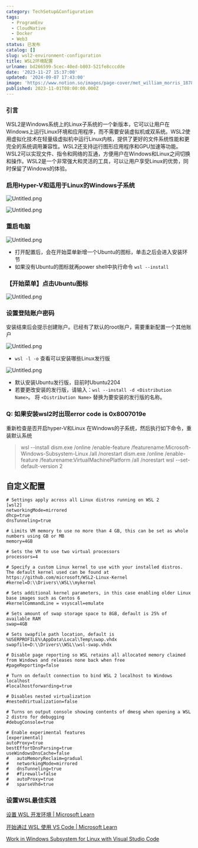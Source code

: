 ```yaml
---
category: TechSetup&Configuration
tags:
  - ProgramEnv
  - CloudNative
  - Docker
  - Web3
status: 已发布
catalog: []
slug: wsl2-environment-configuration
title: WSL2环境配置
urlname: bd266599-5cec-40ed-b803-521fe8cccdde
date: '2023-11-27 15:37:00'
updated: '2024-09-07 17:43:00'
image: 'https://www.notion.so/images/page-cover/met_william_morris_1878.jpg'
published: 2023-11-01T08:00:00.000Z
---
```


### 引言


WSL2是Windows系统上的Linux子系统的一个新版本，它可以让用户在Windows上运行Linux环境和应用程序，而不需要安装虚拟机或双系统。WSL2使用虚拟化技术在轻量级虚拟机中运行Linux内核，提供了更好的文件系统性能和更完全的系统调用兼容性。WSL2还支持运行图形应用程序和GPU加速等功能。WSL2可以实现文件、指令和网络的互通，方便用户在Windows和Linux之间切换和操作。WSL2是一个非常强大和灵活的工具，可以让用户享受Linux的优势，同时保留了Windows的体验。


### 启用Hyper-V和适用于Linux的Windows子系统


![Untitled.png](https://prod-files-secure.s3.us-west-2.amazonaws.com/5d24fe63-e567-4804-86f9-9fdc62e13082/62efe4d1-37d6-4606-a7b8-34dcd63ff38a/Untitled.png?X-Amz-Algorithm=AWS4-HMAC-SHA256&X-Amz-Content-Sha256=UNSIGNED-PAYLOAD&X-Amz-Credential=ASIAZI2LB4667X2HZV57%2F20250220%2Fus-west-2%2Fs3%2Faws4_request&X-Amz-Date=20250220T213302Z&X-Amz-Expires=3600&X-Amz-Security-Token=IQoJb3JpZ2luX2VjEJz%2F%2F%2F%2F%2F%2F%2F%2F%2F%2FwEaCXVzLXdlc3QtMiJIMEYCIQCUwK%2BzrYJ85E3k1AuxX034xgwKw77XDvapJgkNpEWlVAIhAN1RaPde2JslQhhhuVsRw58phIhq5A7rf4B8yeCx81tlKogECMX%2F%2F%2F%2F%2F%2F%2F%2F%2F%2FwEQABoMNjM3NDIzMTgzODA1Igwghj1%2FBx%2F74podW4sq3AMgLuITAhO1L%2BUbSn%2Bs9%2BuS3k%2BEeSqyHuQxPSlgF1ukcTyjdhkCn0iIoblxZvheDQYiPTOa3kJ9ynR3AJ8X%2FhV%2BGPxrt2ktWjRLQI2zOEmB7XC77hMAEVxA9c4cXD%2FtJRerFr0XjqxQgzXvl0sDagNsJzL6uWPkyT%2Br9t9En2ESNZNUqKwpWgHvNP9LrRjR2oNjIYC8NKcG%2FiRVkKVxQUkPzbhM6lhC8ZO53F3MWtaMMo1XHn3C7%2FQ5sEB2ln5QJhdk6PIRTmT1rQoWLtxjS3u65bqVnfqboMFZWArNkG4WMFsfpseF%2Br5xKi8D1FivEGOYwluptcyIW5MBHNmjsj49muT6V3%2F7MCoQpotJ7slSf7gQqQCa8ThzSE2XSz9PjctrrgJd2Z53yjd7LvtWVXlT3na4%2FZJO8imm6ohyrA8kY%2FcfyE2Pi8tHKoq2bnT%2FWIbPCfF8JEEzW%2Bws5ZIvXyEExGNOb2PQimJKgOwl%2Bui%2FOPFE1tdDTafiFiTUoHR%2FXBkkglrQq%2F8%2BuI6uG542Fwn8qp7LDarBXjm4pWSmZyVif0NBVBWoBKs0bfI5e8RjNsysCwtH7JejPN%2FO2BOLCc5fO94DT21a9jdDQtNQ92e%2BadtUYykOfIfr5O%2B0HDChi969BjqkATv3%2BmmdW7ig12BGz8aWFFuvZAOYZJTPjlBmr6Ow7R%2BG3%2BGDGFbsamvE%2BGz8Q%2FinxcRvFSA%2F60xNnDtOtlqqd3OjgVVk%2FK4YhUSvwC9dOdJsw3JLxsJmpbbostKtdUpzEzOeUJ4b3N%2Bmj3Pk%2BqjEorrgU795AdVCbBTL1rgVQcT5011OnlmFc%2FFPJ58jLDQOPcvMKLIW%2BtsylFuEWmKPG9BPu0Vv&X-Amz-Signature=ef531b6d93fbdc701f1c6f83f1c1b383381d5bd3db6a44a5bfcc72fef0404efe&X-Amz-SignedHeaders=host&x-id=GetObject)


![Untitled.png](https://prod-files-secure.s3.us-west-2.amazonaws.com/5d24fe63-e567-4804-86f9-9fdc62e13082/74866fe6-9ce5-4055-94c5-4900f6f5ff8b/Untitled.png?X-Amz-Algorithm=AWS4-HMAC-SHA256&X-Amz-Content-Sha256=UNSIGNED-PAYLOAD&X-Amz-Credential=ASIAZI2LB4667X2HZV57%2F20250220%2Fus-west-2%2Fs3%2Faws4_request&X-Amz-Date=20250220T213302Z&X-Amz-Expires=3600&X-Amz-Security-Token=IQoJb3JpZ2luX2VjEJz%2F%2F%2F%2F%2F%2F%2F%2F%2F%2FwEaCXVzLXdlc3QtMiJIMEYCIQCUwK%2BzrYJ85E3k1AuxX034xgwKw77XDvapJgkNpEWlVAIhAN1RaPde2JslQhhhuVsRw58phIhq5A7rf4B8yeCx81tlKogECMX%2F%2F%2F%2F%2F%2F%2F%2F%2F%2FwEQABoMNjM3NDIzMTgzODA1Igwghj1%2FBx%2F74podW4sq3AMgLuITAhO1L%2BUbSn%2Bs9%2BuS3k%2BEeSqyHuQxPSlgF1ukcTyjdhkCn0iIoblxZvheDQYiPTOa3kJ9ynR3AJ8X%2FhV%2BGPxrt2ktWjRLQI2zOEmB7XC77hMAEVxA9c4cXD%2FtJRerFr0XjqxQgzXvl0sDagNsJzL6uWPkyT%2Br9t9En2ESNZNUqKwpWgHvNP9LrRjR2oNjIYC8NKcG%2FiRVkKVxQUkPzbhM6lhC8ZO53F3MWtaMMo1XHn3C7%2FQ5sEB2ln5QJhdk6PIRTmT1rQoWLtxjS3u65bqVnfqboMFZWArNkG4WMFsfpseF%2Br5xKi8D1FivEGOYwluptcyIW5MBHNmjsj49muT6V3%2F7MCoQpotJ7slSf7gQqQCa8ThzSE2XSz9PjctrrgJd2Z53yjd7LvtWVXlT3na4%2FZJO8imm6ohyrA8kY%2FcfyE2Pi8tHKoq2bnT%2FWIbPCfF8JEEzW%2Bws5ZIvXyEExGNOb2PQimJKgOwl%2Bui%2FOPFE1tdDTafiFiTUoHR%2FXBkkglrQq%2F8%2BuI6uG542Fwn8qp7LDarBXjm4pWSmZyVif0NBVBWoBKs0bfI5e8RjNsysCwtH7JejPN%2FO2BOLCc5fO94DT21a9jdDQtNQ92e%2BadtUYykOfIfr5O%2B0HDChi969BjqkATv3%2BmmdW7ig12BGz8aWFFuvZAOYZJTPjlBmr6Ow7R%2BG3%2BGDGFbsamvE%2BGz8Q%2FinxcRvFSA%2F60xNnDtOtlqqd3OjgVVk%2FK4YhUSvwC9dOdJsw3JLxsJmpbbostKtdUpzEzOeUJ4b3N%2Bmj3Pk%2BqjEorrgU795AdVCbBTL1rgVQcT5011OnlmFc%2FFPJ58jLDQOPcvMKLIW%2BtsylFuEWmKPG9BPu0Vv&X-Amz-Signature=8a1c27819eb1e41a92cf7128590ed274eac57510f4d2495ff5e2a3997c64592b&X-Amz-SignedHeaders=host&x-id=GetObject)


### 重启电脑


![Untitled.png](https://prod-files-secure.s3.us-west-2.amazonaws.com/5d24fe63-e567-4804-86f9-9fdc62e13082/ed8ca255-2fda-4c1b-9b1a-f1896300e8e7/Untitled.png?X-Amz-Algorithm=AWS4-HMAC-SHA256&X-Amz-Content-Sha256=UNSIGNED-PAYLOAD&X-Amz-Credential=ASIAZI2LB4667X2HZV57%2F20250220%2Fus-west-2%2Fs3%2Faws4_request&X-Amz-Date=20250220T213302Z&X-Amz-Expires=3600&X-Amz-Security-Token=IQoJb3JpZ2luX2VjEJz%2F%2F%2F%2F%2F%2F%2F%2F%2F%2FwEaCXVzLXdlc3QtMiJIMEYCIQCUwK%2BzrYJ85E3k1AuxX034xgwKw77XDvapJgkNpEWlVAIhAN1RaPde2JslQhhhuVsRw58phIhq5A7rf4B8yeCx81tlKogECMX%2F%2F%2F%2F%2F%2F%2F%2F%2F%2FwEQABoMNjM3NDIzMTgzODA1Igwghj1%2FBx%2F74podW4sq3AMgLuITAhO1L%2BUbSn%2Bs9%2BuS3k%2BEeSqyHuQxPSlgF1ukcTyjdhkCn0iIoblxZvheDQYiPTOa3kJ9ynR3AJ8X%2FhV%2BGPxrt2ktWjRLQI2zOEmB7XC77hMAEVxA9c4cXD%2FtJRerFr0XjqxQgzXvl0sDagNsJzL6uWPkyT%2Br9t9En2ESNZNUqKwpWgHvNP9LrRjR2oNjIYC8NKcG%2FiRVkKVxQUkPzbhM6lhC8ZO53F3MWtaMMo1XHn3C7%2FQ5sEB2ln5QJhdk6PIRTmT1rQoWLtxjS3u65bqVnfqboMFZWArNkG4WMFsfpseF%2Br5xKi8D1FivEGOYwluptcyIW5MBHNmjsj49muT6V3%2F7MCoQpotJ7slSf7gQqQCa8ThzSE2XSz9PjctrrgJd2Z53yjd7LvtWVXlT3na4%2FZJO8imm6ohyrA8kY%2FcfyE2Pi8tHKoq2bnT%2FWIbPCfF8JEEzW%2Bws5ZIvXyEExGNOb2PQimJKgOwl%2Bui%2FOPFE1tdDTafiFiTUoHR%2FXBkkglrQq%2F8%2BuI6uG542Fwn8qp7LDarBXjm4pWSmZyVif0NBVBWoBKs0bfI5e8RjNsysCwtH7JejPN%2FO2BOLCc5fO94DT21a9jdDQtNQ92e%2BadtUYykOfIfr5O%2B0HDChi969BjqkATv3%2BmmdW7ig12BGz8aWFFuvZAOYZJTPjlBmr6Ow7R%2BG3%2BGDGFbsamvE%2BGz8Q%2FinxcRvFSA%2F60xNnDtOtlqqd3OjgVVk%2FK4YhUSvwC9dOdJsw3JLxsJmpbbostKtdUpzEzOeUJ4b3N%2Bmj3Pk%2BqjEorrgU795AdVCbBTL1rgVQcT5011OnlmFc%2FFPJ58jLDQOPcvMKLIW%2BtsylFuEWmKPG9BPu0Vv&X-Amz-Signature=b6499fcb727e12ad6943b92007eeeac6ad3d98100b3b6264d356a6ff868f79a3&X-Amz-SignedHeaders=host&x-id=GetObject)

- 打开配置后，会在开始菜单新增一个Ubuntu的图标，单击之后会进入安装环节
- 如果没有Ubuntu的图标就再power shell中执行命令 `wsl --install`

### 【开始菜单】点击Ubuntu图标


![Untitled.png](https://prod-files-secure.s3.us-west-2.amazonaws.com/5d24fe63-e567-4804-86f9-9fdc62e13082/d7415a12-f453-43fe-a604-a208d85638a3/Untitled.png?X-Amz-Algorithm=AWS4-HMAC-SHA256&X-Amz-Content-Sha256=UNSIGNED-PAYLOAD&X-Amz-Credential=ASIAZI2LB4667X2HZV57%2F20250220%2Fus-west-2%2Fs3%2Faws4_request&X-Amz-Date=20250220T213302Z&X-Amz-Expires=3600&X-Amz-Security-Token=IQoJb3JpZ2luX2VjEJz%2F%2F%2F%2F%2F%2F%2F%2F%2F%2FwEaCXVzLXdlc3QtMiJIMEYCIQCUwK%2BzrYJ85E3k1AuxX034xgwKw77XDvapJgkNpEWlVAIhAN1RaPde2JslQhhhuVsRw58phIhq5A7rf4B8yeCx81tlKogECMX%2F%2F%2F%2F%2F%2F%2F%2F%2F%2FwEQABoMNjM3NDIzMTgzODA1Igwghj1%2FBx%2F74podW4sq3AMgLuITAhO1L%2BUbSn%2Bs9%2BuS3k%2BEeSqyHuQxPSlgF1ukcTyjdhkCn0iIoblxZvheDQYiPTOa3kJ9ynR3AJ8X%2FhV%2BGPxrt2ktWjRLQI2zOEmB7XC77hMAEVxA9c4cXD%2FtJRerFr0XjqxQgzXvl0sDagNsJzL6uWPkyT%2Br9t9En2ESNZNUqKwpWgHvNP9LrRjR2oNjIYC8NKcG%2FiRVkKVxQUkPzbhM6lhC8ZO53F3MWtaMMo1XHn3C7%2FQ5sEB2ln5QJhdk6PIRTmT1rQoWLtxjS3u65bqVnfqboMFZWArNkG4WMFsfpseF%2Br5xKi8D1FivEGOYwluptcyIW5MBHNmjsj49muT6V3%2F7MCoQpotJ7slSf7gQqQCa8ThzSE2XSz9PjctrrgJd2Z53yjd7LvtWVXlT3na4%2FZJO8imm6ohyrA8kY%2FcfyE2Pi8tHKoq2bnT%2FWIbPCfF8JEEzW%2Bws5ZIvXyEExGNOb2PQimJKgOwl%2Bui%2FOPFE1tdDTafiFiTUoHR%2FXBkkglrQq%2F8%2BuI6uG542Fwn8qp7LDarBXjm4pWSmZyVif0NBVBWoBKs0bfI5e8RjNsysCwtH7JejPN%2FO2BOLCc5fO94DT21a9jdDQtNQ92e%2BadtUYykOfIfr5O%2B0HDChi969BjqkATv3%2BmmdW7ig12BGz8aWFFuvZAOYZJTPjlBmr6Ow7R%2BG3%2BGDGFbsamvE%2BGz8Q%2FinxcRvFSA%2F60xNnDtOtlqqd3OjgVVk%2FK4YhUSvwC9dOdJsw3JLxsJmpbbostKtdUpzEzOeUJ4b3N%2Bmj3Pk%2BqjEorrgU795AdVCbBTL1rgVQcT5011OnlmFc%2FFPJ58jLDQOPcvMKLIW%2BtsylFuEWmKPG9BPu0Vv&X-Amz-Signature=af5f80acf614deddc78a813f0f5095e08f27358aeca32353221bfaed58919d20&X-Amz-SignedHeaders=host&x-id=GetObject)


### 设置登陆账户密码


安装结束后会提示创建账户。已经有了默认的root账户，需要重新配置一个其他账户


![Untitled.png](https://prod-files-secure.s3.us-west-2.amazonaws.com/5d24fe63-e567-4804-86f9-9fdc62e13082/bb38a6ce-031e-4122-9787-de509d2240bf/Untitled.png?X-Amz-Algorithm=AWS4-HMAC-SHA256&X-Amz-Content-Sha256=UNSIGNED-PAYLOAD&X-Amz-Credential=ASIAZI2LB4667X2HZV57%2F20250220%2Fus-west-2%2Fs3%2Faws4_request&X-Amz-Date=20250220T213302Z&X-Amz-Expires=3600&X-Amz-Security-Token=IQoJb3JpZ2luX2VjEJz%2F%2F%2F%2F%2F%2F%2F%2F%2F%2FwEaCXVzLXdlc3QtMiJIMEYCIQCUwK%2BzrYJ85E3k1AuxX034xgwKw77XDvapJgkNpEWlVAIhAN1RaPde2JslQhhhuVsRw58phIhq5A7rf4B8yeCx81tlKogECMX%2F%2F%2F%2F%2F%2F%2F%2F%2F%2FwEQABoMNjM3NDIzMTgzODA1Igwghj1%2FBx%2F74podW4sq3AMgLuITAhO1L%2BUbSn%2Bs9%2BuS3k%2BEeSqyHuQxPSlgF1ukcTyjdhkCn0iIoblxZvheDQYiPTOa3kJ9ynR3AJ8X%2FhV%2BGPxrt2ktWjRLQI2zOEmB7XC77hMAEVxA9c4cXD%2FtJRerFr0XjqxQgzXvl0sDagNsJzL6uWPkyT%2Br9t9En2ESNZNUqKwpWgHvNP9LrRjR2oNjIYC8NKcG%2FiRVkKVxQUkPzbhM6lhC8ZO53F3MWtaMMo1XHn3C7%2FQ5sEB2ln5QJhdk6PIRTmT1rQoWLtxjS3u65bqVnfqboMFZWArNkG4WMFsfpseF%2Br5xKi8D1FivEGOYwluptcyIW5MBHNmjsj49muT6V3%2F7MCoQpotJ7slSf7gQqQCa8ThzSE2XSz9PjctrrgJd2Z53yjd7LvtWVXlT3na4%2FZJO8imm6ohyrA8kY%2FcfyE2Pi8tHKoq2bnT%2FWIbPCfF8JEEzW%2Bws5ZIvXyEExGNOb2PQimJKgOwl%2Bui%2FOPFE1tdDTafiFiTUoHR%2FXBkkglrQq%2F8%2BuI6uG542Fwn8qp7LDarBXjm4pWSmZyVif0NBVBWoBKs0bfI5e8RjNsysCwtH7JejPN%2FO2BOLCc5fO94DT21a9jdDQtNQ92e%2BadtUYykOfIfr5O%2B0HDChi969BjqkATv3%2BmmdW7ig12BGz8aWFFuvZAOYZJTPjlBmr6Ow7R%2BG3%2BGDGFbsamvE%2BGz8Q%2FinxcRvFSA%2F60xNnDtOtlqqd3OjgVVk%2FK4YhUSvwC9dOdJsw3JLxsJmpbbostKtdUpzEzOeUJ4b3N%2Bmj3Pk%2BqjEorrgU795AdVCbBTL1rgVQcT5011OnlmFc%2FFPJ58jLDQOPcvMKLIW%2BtsylFuEWmKPG9BPu0Vv&X-Amz-Signature=3cd1b12155e28887761faafda5aba4edce8d95929155e0842169bc78a0b04323&X-Amz-SignedHeaders=host&x-id=GetObject)

- `wsl -l -o` 查看可以安装哪些Linux发行版

![Untitled.png](https://prod-files-secure.s3.us-west-2.amazonaws.com/5d24fe63-e567-4804-86f9-9fdc62e13082/4b4e5e2f-4e13-4651-8884-559a62c38137/Untitled.png?X-Amz-Algorithm=AWS4-HMAC-SHA256&X-Amz-Content-Sha256=UNSIGNED-PAYLOAD&X-Amz-Credential=ASIAZI2LB4667X2HZV57%2F20250220%2Fus-west-2%2Fs3%2Faws4_request&X-Amz-Date=20250220T213302Z&X-Amz-Expires=3600&X-Amz-Security-Token=IQoJb3JpZ2luX2VjEJz%2F%2F%2F%2F%2F%2F%2F%2F%2F%2FwEaCXVzLXdlc3QtMiJIMEYCIQCUwK%2BzrYJ85E3k1AuxX034xgwKw77XDvapJgkNpEWlVAIhAN1RaPde2JslQhhhuVsRw58phIhq5A7rf4B8yeCx81tlKogECMX%2F%2F%2F%2F%2F%2F%2F%2F%2F%2FwEQABoMNjM3NDIzMTgzODA1Igwghj1%2FBx%2F74podW4sq3AMgLuITAhO1L%2BUbSn%2Bs9%2BuS3k%2BEeSqyHuQxPSlgF1ukcTyjdhkCn0iIoblxZvheDQYiPTOa3kJ9ynR3AJ8X%2FhV%2BGPxrt2ktWjRLQI2zOEmB7XC77hMAEVxA9c4cXD%2FtJRerFr0XjqxQgzXvl0sDagNsJzL6uWPkyT%2Br9t9En2ESNZNUqKwpWgHvNP9LrRjR2oNjIYC8NKcG%2FiRVkKVxQUkPzbhM6lhC8ZO53F3MWtaMMo1XHn3C7%2FQ5sEB2ln5QJhdk6PIRTmT1rQoWLtxjS3u65bqVnfqboMFZWArNkG4WMFsfpseF%2Br5xKi8D1FivEGOYwluptcyIW5MBHNmjsj49muT6V3%2F7MCoQpotJ7slSf7gQqQCa8ThzSE2XSz9PjctrrgJd2Z53yjd7LvtWVXlT3na4%2FZJO8imm6ohyrA8kY%2FcfyE2Pi8tHKoq2bnT%2FWIbPCfF8JEEzW%2Bws5ZIvXyEExGNOb2PQimJKgOwl%2Bui%2FOPFE1tdDTafiFiTUoHR%2FXBkkglrQq%2F8%2BuI6uG542Fwn8qp7LDarBXjm4pWSmZyVif0NBVBWoBKs0bfI5e8RjNsysCwtH7JejPN%2FO2BOLCc5fO94DT21a9jdDQtNQ92e%2BadtUYykOfIfr5O%2B0HDChi969BjqkATv3%2BmmdW7ig12BGz8aWFFuvZAOYZJTPjlBmr6Ow7R%2BG3%2BGDGFbsamvE%2BGz8Q%2FinxcRvFSA%2F60xNnDtOtlqqd3OjgVVk%2FK4YhUSvwC9dOdJsw3JLxsJmpbbostKtdUpzEzOeUJ4b3N%2Bmj3Pk%2BqjEorrgU795AdVCbBTL1rgVQcT5011OnlmFc%2FFPJ58jLDQOPcvMKLIW%2BtsylFuEWmKPG9BPu0Vv&X-Amz-Signature=2543d37f173e9ad388175cb3a35033212e422d11e59803c058cd71cfca72af53&X-Amz-SignedHeaders=host&x-id=GetObject)

- 默认安装Ubuntu发行版，目前时Ubuntu2204
- 若要更改安装的发行版，请输入：`wsl --install -d <Distribution Name>`。 将 `<Distribution Name>` 替换为要安装的发行版的名称。

### Q: 如果安装wsl2时出现error code is 0x8007019e


重新检查是否开启hyper-V和Linux 在Windows的子系统，然后执行如下命令，重装默认系统

> wsl --install
> dism.exe /online /enable-feature /featurename:Microsoft-Windows-Subsystem-Linux /all /norestart
> dism.exe /online /enable-feature /featurename:VirtualMachinePlatform /all /norestart
> wsl --set-default-version 2

## 自定义配置


```shell
# Settings apply across all Linux distros running on WSL 2
[wsl2]
networkingMode=mirrored
dhcp=true
dnsTunneling=true

# Limits VM memory to use no more than 4 GB, this can be set as whole numbers using GB or MB
memory=4GB 

# Sets the VM to use two virtual processors
processors=4

# Specify a custom Linux kernel to use with your installed distros. The default kernel used can be found at https://github.com/microsoft/WSL2-Linux-Kernel
#kernel=D:\\Drivers\\WSL\\mykernel

# Sets additional kernel parameters, in this case enabling older Linux base images such as Centos 6
#kernelCommandLine = vsyscall=emulate

# Sets amount of swap storage space to 8GB, default is 25% of available RAM
swap=4GB

# Sets swapfile path location, default is %USERPROFILE%\AppData\Local\Temp\swap.vhdx
swapfile=D:\\Drivers\\WSL\\wsl-swap.vhdx

# Disable page reporting so WSL retains all allocated memory claimed from Windows and releases none back when free
#pageReporting=false

# Turn on default connection to bind WSL 2 localhost to Windows localhost
#localhostforwarding=true

# Disables nested virtualization
#nestedVirtualization=false

# Turns on output console showing contents of dmesg when opening a WSL 2 distro for debugging
#debugConsole=true

# Enable experimental features
[experimental]
autoProxy=true
bestEffortDnsParsing=true
useWindowsDnsCache=false
#   autoMemoryReclaim=gradual
#   networkingMode=mirrored
#   dnsTunneling=true
#   #firewall=false
#   autoProxy=true
#   sparseVhd=true
```


### 设置WSL最佳实践


[设置 WSL 开发环境 | Microsoft Learn](https://learn.microsoft.com/zh-cn/windows/wsl/setup/environment#set-up-your-linux-username-and-password)


[开始通过 WSL 使用 VS Code | Microsoft Learn](https://learn.microsoft.com/zh-cn/windows/wsl/tutorials/wsl-vscode)


[Work in Windows Subsystem for Linux with Visual Studio Code](https://code.visualstudio.com/docs/remote/wsl-tutorial)

